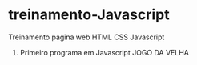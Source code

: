 # treinamento-Javascript
Treinamento pagina web HTML CSS Javascript

1. Primeiro programa em Javascript JOGO DA VELHA